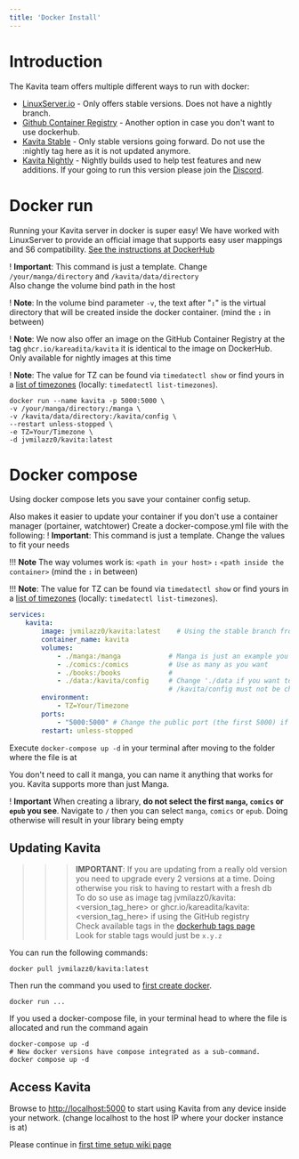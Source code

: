 ```yaml
---
title: 'Docker Install'
---
```


# Introduction

The Kavita team offers multiple different ways to run with docker:
* [LinuxServer.io](https://hub.docker.com/r/linuxserver/kavita) - Only offers stable versions. Does not have a nightly branch.
* [Github Container Registry](https://github.com/kareadita/Kavita/pkgs/container/kavita) - Another option in case you don't want to use dockerhub. 
* [Kavita Stable](https://hub.docker.com/r/jvmilazz0/kavita) - Only stable versions going forward. Do not use the :nightly tag here as it is not updated anymore.
* [Kavita Nightly](https://hub.docker.com/r/jvmilazz0/kavita) - Nightly builds used to help test features and new additions. If your going to run this version please join the [Discord](https://discord.gg/b52wT37kt7). 

# Docker run

Running your Kavita server in docker is super easy! We have worked with LinuxServer to provide an official image that supports easy user mappings and S6 compatibility. [See the instructions at DockerHub](https://hub.docker.com/r/linuxserver/kavita)

! **Important**: This command is just a template. Change `/your/manga/directory` and `/kavita/data/directory`<br/>Also change the volume bind path in the host

! **Note**: In the volume bind parameter `-v`, the text after "**`:`**" is the virtual directory that will be created inside the docker container. (mind the **`:`** in between)

! **Note**: We now also offer an image on the GitHub Container Registry at the tag `ghcr.io/kareadita/kavita` it is identical to the image on DockerHub. Only available for nightly images at this time

! **Note**: The value for TZ can be found via `timedatectl show` or find yours in a [list of timezones](https://timezonedb.com/time-zones) (locally: `timedatectl list-timezones`).

```shell
docker run --name kavita -p 5000:5000 \
-v /your/manga/directory:/manga \
-v /kavita/data/directory:/kavita/config \
--restart unless-stopped \
-e TZ=Your/Timezone \
-d jvmilazz0/kavita:latest
```

# Docker compose

Using docker compose lets you save your container config setup.

Also makes it easier to update your container if you don't use a container manager (portainer, watchtower)
Create a docker-compose.yml file with the following:
! **Important**: This command is just a template. Change the values to fit your needs

!!! **Note** The way volumes work is: `<path in your host>` **`:`** `<path inside the container>`   (mind the **`:`** in between)

!!! **Note**: The value for TZ can be found via `timedatectl show` or find yours in a [list of timezones](https://timezonedb.com/time-zones) (locally: `timedatectl list-timezones`).

```yml
services:
    kavita:
        image: jvmilazz0/kavita:latest    # Using the stable branch from the offical repo.
        container_name: kavita
        volumes:
            - ./manga:/manga            # Manga is just an example you can have the name you want. See the following
            - ./comics:/comics          # Use as many as you want
            - ./books:/books            #
            - ./data:/kavita/config     # Change './data if you want to have the config files in a different place.
                                        # /kavita/config must not be changed
        environment:
            - TZ=Your/Timezone
        ports:
            - "5000:5000" # Change the public port (the first 5000) if you have conflicts with other services
        restart: unless-stopped
```

Execute `docker-compose up -d` in your terminal after moving to the folder where the file is at

You don't need to call it manga, you can name it anything that works for you. Kavita supports more than just Manga.

! **Important** When creating a library, **do not select the first `manga`, `comics` or `epub` you see**. Navigate to `/` then you can select `manga`, `comics` or `epub`. Doing otherwise will result in your library being empty

## Updating Kavita

>>>**IMPORTANT**: If you are updating from a really old version you need to upgrade every 2 versions at a time. Doing otherwise you risk to having to restart with a fresh db<br/>
>>>To do so use as image tag jvmilazz0/kavita:<version_tag_here\> or ghcr.io/kareadita/kavita:<version_tag_here\> if using the GitHub registry<br/>
>>>Check available tags in the [dockerhub tags page](https://hub.docker.com/r/jvmilazz0/kavita/tags)<br/>
>>>Look for stable tags would just be `x.y.z`


You can run the following commands:
```shell
docker pull jvmilazz0/kavita:latest
```
Then run the command you used to [first create docker](#docker-run).
```shell
docker run ...
```

If you used a docker-compose file, in your terminal head to where the file is allocated and run the command again
```shell
docker-compose up -d
# New docker versions have compose integrated as a sub-command.
docker compose up -d
```


## Access Kavita
Browse to [http://localhost:5000](http://localhost:5000) to start using Kavita from any device inside your network. (change localhost to the host IP where your docker instance is at)

Please continue in [first time setup wiki page](../../03.guides/01.first-time-setup/docs.en.md)

